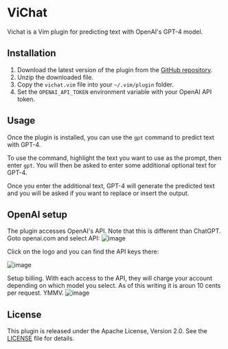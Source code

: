 # ViChat

Vichat is a Vim plugin for predicting text with OpenAI's GPT-4 model.

## Installation

1. Download the latest version of the plugin from the [GitHub repository](https://github.com/zetier/vichat).
2. Unzip the downloaded file.
3. Copy the `vichat.vim` file into your `~/.vim/plugin` folder.
4. Set the `OPENAI_API_TOKEN` environment variable with your OpenAI API token.

## Usage

Once the plugin is installed, you can use the `gpt` command to predict text with GPT-4.

To use the command, highlight the text you want to use as the prompt, then enter `gpt`. You will then be asked to enter some additional optional text for GPT-4.

Once you enter the additional text, GPT-4 will generate the predicted text and you will be asked if you want to replace or insert the output.

## OpenAI setup

The plugin accesses OpenAI's API. Note that this is different than ChatGPT. Goto openai.com and select API:
![image](https://github.com/zetierminat0r/ViChat/assets/157128602/447686b9-3e32-494b-9a40-765c202a1181)

Click on the logo and you can find the API keys there:

![image](https://github.com/zetierminat0r/ViChat/assets/157128602/dce4e242-2d37-4ae7-bed8-463ca2301508)

Setup billing. With each access to the API, they will charge your account depending on which model you select. As of this writing it is aroun 10 cents per request. YMMV. 
![image](https://github.com/zetierminat0r/ViChat/assets/157128602/8b4c7dd4-543f-4418-8561-7e89d920e1f1)

## License

This plugin is released under the Apache License, Version 2.0. See the [LICENSE](LICENSE) file for details.


